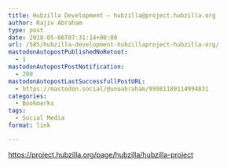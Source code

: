 ```yaml
---
title: Hubzilla Development – hubzilla@project.hubzilla.org
author: Rajiv Abraham
type: post
date: 2018-05-06T07:31:14+00:00
url: /585/hubzilla-development-hubzillaproject-hubzilla-org/
mastodonAutopostPublishedNoRetoot:
  - 1
mastodonAutopostPostNotification:
  - 200
mastodonAutopostLastSuccessfullPostURL:
  - https://mastodon.social/@unoabraham/99981189114994831
categories:
  - Bookmarks
tags:
  - Social Media
format: link

---
```

<https://project.hubzilla.org/page/hubzilla/hubzilla-project>